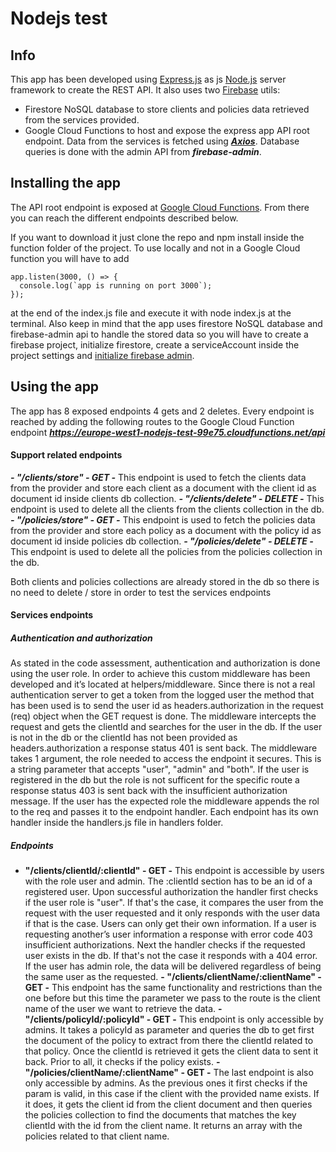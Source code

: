 # Nodejs test

## Info

This app has been developed using [Express.js](https://expressjs.com/) as js [Node.js](https://nodejs.org/en/) server framework to create the REST API.
It also uses two [Firebase](https://firebase.google.com/) utils:

- Firestore NoSQL database to store clients and policies data retrieved from the services provided.
- Google Cloud Functions to host and expose the express app API root endpoint.
  Data from the services is fetched using **_[Axios](https://github.com/axios/axios)_**.
  Database queries is done with the admin API from **_firebase-admin_**.

## Installing the app

The API root endpoint is exposed at [Google Cloud Functions](https://europe-west1-nodejs-test-99e75.cloudfunctions.net/api). From there you can reach the different endpoints described below.

If you want to download it just clone the repo and npm install inside the function folder of the project.
To use locally and not in a Google Cloud function you will have to add

```
app.listen(3000, () => {
  console.log(`app is running on port 3000`);
});

```

at the end of the index.js file and execute it with node index.js at the terminal. Also keep in mind that the app uses firestore NoSQL database and firebase-admin api to handle the stored data so you will have to create a firebase project, initialize firestore, create a serviceAccount inside the project settings and [initialize firebase admin](https://firebase.google.com/docs/admin/setup).

## Using the app

The app has 8 exposed endpoints 4 gets and 2 deletes. Every endpoint is reached by adding the following routes to the Google Cloud Function endpoint **_https://europe-west1-nodejs-test-99e75.cloudfunctions.net/api_**

#### Support related endpoints

**_- "/clients/store" - GET -_** This endpoint is used to fetch the clients data from the provider and store each client as a document with the client id as document id inside clients db collection.
**_- "/clients/delete" - DELETE -_** This endpoint is used to delete all the clients from the clients collection in the db.
**_- "/policies/store" - GET -_** This endpoint is used to fetch the policies data from the provider and store each policy as a document with the policy id as document id inside policies db collection.
**_- "/policies/delete" - DELETE -_** This endpoint is used to delete all the policies from the policies collection in the db.

Both clients and policies collections are already stored in the db so there is no need to delete / store in order to test the services endpoints

#### Services endpoints

##### Authentication and authorization

As stated in the code assessment, authentication and authorization is done using the user role. In order to achieve this custom middleware has been developed and it’s located at helpers/middleware.
Since there is not a real authentication server to get a token from the logged user the method that has been used is to send the user id as headers.authorization in the request (req) object when the GET request is done. The middleware intercepts the request and gets the clientId and searches for the user in the db. If the user is not in the db or the clientId has not been provided as headers.authorization a response status 401 is sent back. The middleware takes 1 argument, the role needed to access the endpoint it secures. This is a string parameter that accepts "user", "admin" and "both".
If the user is registered in the db but the role is not sufficent for the specific route a response status 403 is sent back with the insufficient authorization message.
If the user has the expected role the middleware appends the rol to the req and passes it to the endpoint handler. Each endpoint has its own handler inside the handlers.js file in handlers folder.

##### Endpoints

- **"/clients/clientId/:clientId" - GET -** This endpoint is accessible by users with the role user and admin. The :clientId section has to be an id of a registered user. Upon successful authorization the handler first checks if the user role is "user". If that's the case, it compares the user from the request with the user requested and it only responds with the user data if that is the case. Users can only get their own information. If a user is requesting another’s user information a response with error code 403 insufficient authorizations. Next the handler checks if the requested user exists in the db. If that's not the case it responds with a 404 error. If the user has admin role, the data will be delivered regardless of being the same user as the requested.
  **- "/clients/clientName/:clientName" - GET -** This endpoint has the same functionality and restrictions than the one before but this time the parameter we pass to the route is the client name of the user we want to retrieve the data.
  **- "/clients/policyId/:policyId" - GET -** This endpoint is only accessible by admins. It takes a policyId as parameter and queries the db to get first the document of the policy to extract from there the clientId related to that policy. Once the clientId is retrieved it gets the client data to sent it back. Prior to all, it checks if the policy exists.
  **- "/policies/clientName/:clientName" - GET -** The last endpoint is also only accessible by admins. As the previous ones it first checks if the param is valid, in this case if the client with the provided name exists. If it does, it gets the client id from the client document and then queries the policies collection to find the documents that matches the key clientId with the id from the client name. It returns an array with the policies related to that client name.

